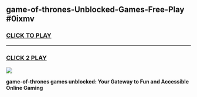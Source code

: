 
## game-of-thrones-Unblocked-Games-Free-Play #0ixmv
<h3>
<a href="https://us.freeplayer.one?title=game-of-thrones&ref=9M">CLICK TO PLAY</a></h3>
<hr>

<h3>
<a href="https://us.freeplayer.one?title=game-of-thrones&ref=9M">CLICK 2 PLAY</a>
  
</h3>

<a href="https://us.freeplayer.one?title=game-of-thrones&ref=9M"><img src="https://clearcache.store/games.png"></a>


**game-of-thrones games unblocked: Your Gateway to Fun and Accessible Online Gaming**
